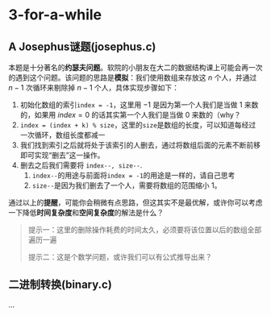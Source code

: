 # 3-for-a-while

## A Josephus谜题(josephus.c)

本题是十分著名的**约瑟夫问题**。软院的小朋友在大二的数据结构课上可能会再一次的遇到这个问题。该问题的思路是**模拟**：我们使用数组来存放这 $n$ 个人，并通过 $n - 1$ 次循环来剔除掉 $n - 1$ 个人，具体实现步骤如下：

1. 初始化数组的索引`index = -1`，这里用 $-1$ 是因为第一个人我们是当做 $1$ 来数的，如果用 $index = 0$ 的话其实第一个人我们是当做 $0$ 来数的（why？
2. `index = (index + k) % size`，这里的`size`是数组的长度，可以知道每经过一次循环，数组长度都减一
3. 我们找到索引之后就将处于该索引的人删去，通过将数组后面的元素不断前移即可实现“删去”这一操作。
4. 删去之后我们需要将 `index--, size--`.
	1. `index--`的用途与前面将`index = -1`的用途是一样的，请自己思考
	2. `size--`是因为我们删去了一个人，需要将数组的范围缩小 $1$。

通过以上的**提醒**，可能你会稍微有点思路，但这其实不是最优解，或许你可以考虑一下降低**时间复杂度**和**空间复杂度**的解法是什么？

> 提示一：这里的删除操作耗费的时间太久，必须要将该位置以后的数组全部遍历一遍
>
> 提示二：这是个数学问题，或许我们可以有公式推导出来？



## 二进制转换(binary.c)

...

